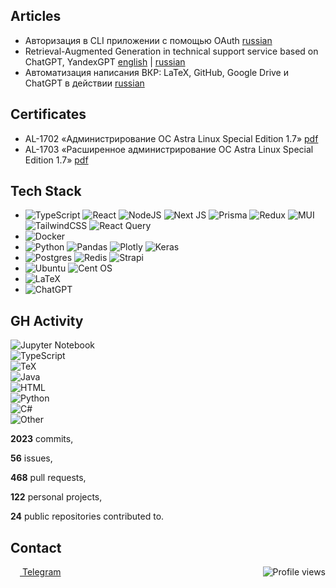 ## Articles

* Авторизация в CLI приложении с помощью OAuth [russian](https://habr.com/ru/articles/786320/)
* Retrieval-Augmented Generation in technical support service based on ChatGPT, YandexGPT [english](https://medium.com/@valery.verkhoturov1505/retrieval-augmented-generation-in-technical-support-based-on-yandexgpt-c5c69f3b13bf) | [russian](https://habr.com/ru/articles/784298/)
* Автоматизация написания ВКР: LaTeX, GitHub, Google Drive и ChatGPT в действии [russian](https://habr.com/ru/articles/753350/)

## Certificates

* AL-1702 «Администрирование ОС Astra Linux Special Edition 1.7» [pdf](/certificates/AL_1702.pdf)
* AL-1703 «Расширенное администрирование ОС Astra Linux Special Edition 1.7» [pdf](/certificates/AL_1703.pdf)

## Tech Stack

* ![TypeScript](https://img.shields.io/badge/typescript-%23007ACC.svg?style=for-the-badge&logo=typescript&logoColor=white) ![React](https://img.shields.io/badge/react-%2320232a.svg?style=for-the-badge&logo=react&logoColor=%2361DAFB) ![NodeJS](https://img.shields.io/badge/node.js-6DA55F?style=for-the-badge&logo=node.js&logoColor=white) ![Next JS](https://img.shields.io/badge/Next-black?style=for-the-badge&logo=next.js&logoColor=white) ![Prisma](https://img.shields.io/badge/Prisma-3982CE?style=for-the-badge&logo=Prisma&logoColor=white) ![Redux](https://img.shields.io/badge/redux-%23593d88.svg?style=for-the-badge&logo=redux&logoColor=white) ![MUI](https://img.shields.io/badge/MUI-%230081CB.svg?style=for-the-badge&logo=mui&logoColor=white) ![TailwindCSS](https://img.shields.io/badge/tailwindcss-%2338B2AC.svg?style=for-the-badge&logo=tailwind-css&logoColor=white) ![React Query](https://img.shields.io/badge/-React%20Query-FF4154?style=for-the-badge&logo=react%20query&logoColor=white)
* ![Docker](https://img.shields.io/badge/docker-%230db7ed.svg?style=for-the-badge&logo=docker&logoColor=white)
* ![Python](https://img.shields.io/badge/python-3670A0?style=for-the-badge&logo=python&logoColor=ffdd54) ![Pandas](https://img.shields.io/badge/pandas-%23150458.svg?style=for-the-badge&logo=pandas&logoColor=white) ![Plotly](https://img.shields.io/badge/Plotly-%233F4F75.svg?style=for-the-badge&logo=plotly&logoColor=white) ![Keras](https://img.shields.io/badge/Keras-%23D00000.svg?style=for-the-badge&logo=Keras&logoColor=white)
* ![Postgres](https://img.shields.io/badge/postgres-%23316192.svg?style=for-the-badge&logo=postgresql&logoColor=white) ![Redis](https://img.shields.io/badge/redis-%23DD0031.svg?style=for-the-badge&logo=redis&logoColor=white) ![Strapi](https://img.shields.io/badge/strapi-%232E7EEA.svg?style=for-the-badge&logo=strapi&logoColor=white)
* ![Ubuntu](https://img.shields.io/badge/Ubuntu-E95420?style=for-the-badge&logo=ubuntu&logoColor=white) ![Cent OS](https://img.shields.io/badge/cent%20os-002260?style=for-the-badge&logo=centos&logoColor=F0F0F0)
* ![LaTeX](https://img.shields.io/badge/latex-%23008080.svg?style=for-the-badge&logo=latex&logoColor=white)
* ![ChatGPT](https://img.shields.io/badge/chatGPT-74aa9c?style=for-the-badge&logo=openai&logoColor=white)

## GH Activity

![Jupyter Notebook](https://img.shields.io/static/v1?style=flat&label=%E2%A0%80&color=555&labelColor=%23DA5B0B&message=Jupyter%20Notebook%EF%B8%B137.9%25)
<br>
![TypeScript](https://img.shields.io/static/v1?style=flat&label=%E2%A0%80&color=555&labelColor=%233178c6&message=TypeScript%EF%B8%B121.9%25)
<br>
![TeX](https://img.shields.io/static/v1?style=flat&label=%E2%A0%80&color=555&labelColor=%233D6117&message=TeX%EF%B8%B120.2%25)
<br>
![Java](https://img.shields.io/static/v1?style=flat&label=%E2%A0%80&color=555&labelColor=%23b07219&message=Java%EF%B8%B16.6%25)
<br>
![HTML](https://img.shields.io/static/v1?style=flat&label=%E2%A0%80&color=555&labelColor=%23e34c26&message=HTML%EF%B8%B16%25)
<br>
![Python](https://img.shields.io/static/v1?style=flat&label=%E2%A0%80&color=555&labelColor=%233572A5&message=Python%EF%B8%B11.7%25)
<br>
![C#](https://img.shields.io/static/v1?style=flat&label=%E2%A0%80&color=555&labelColor=%23178600&message=C%23%EF%B8%B11.6%25)
<br>
![Other](https://img.shields.io/static/v1?style=flat&label=%E2%A0%80&color=555&labelColor=%23ededed&message=Other%EF%B8%B13.6%25)
<br>

**2023** commits,

**56** issues,

**468** pull requests,

**122** personal projects,

**24** public repositories contributed to.

## Contact
[<img align="center" width="15px" src="https://cdn.svarun.dev/social/telegram.svg"/> Telegram](https://t.me/ValerianaOfficinalis) <img align="right" alt="Profile views" src="https://komarev.com/ghpvc/?username=ValeryVerkhoturov&style=flat" />
